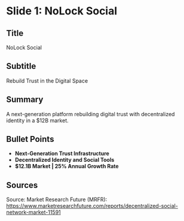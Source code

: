 # Slide 1: NoLock Social

## Title
NoLock Social

## Subtitle
Rebuild Trust in the Digital Space

## Summary
A next-generation platform rebuilding digital trust with decentralized identity in a $12B market.

## Bullet Points
- **Next-Generation Trust Infrastructure**
- **Decentralized Identity and Social Tools**
- **$12.1B Market | 25% Annual Growth Rate**

## Sources
Source: Market Research Future (MRFR): https://www.marketresearchfuture.com/reports/decentralized-social-network-market-11591

